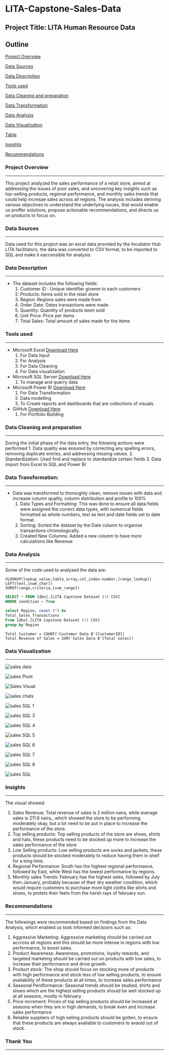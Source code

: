 # LITA-Capstone-Sales-Data

## Project Title: LITA Human Resource Data

## Outline
[Project Overview](#project-overview)

[Data Sources](#data-sources)

[Data Description](#data-description)

[Tools used](#tools-used)

[Data Cleaning and preparation](#data-cleaning-and-preparation) 

[Data Transformation](#data-transformation)

[Data Analysis](#data-analysis)

[Data Visualization](#data-visualization)

[Table](#table)

[Insights](#insights)

[Recommendations](#recommendations)

### Project Overview
---
This project analyzed the sales performance of a retail store, aimed at addressing the issues of poor sales, and uncovering key insights such as top-selling products, regional 
performance, and monthly sales trends that could help incresae sales across all regions. The analysis includes deriving various objectives to understand the underlying issues, that 
would enable us proffer solutions, propose actionable recommendations, and directs us on products to focus on.

### Data Sources
---
Data used for this project was an excel data provided by the Incubator Hub LITA facilitators, the data was converted to CSV format, to be imported to SQL and make it eaccessible for analysis.

### Data Description
---
- The dataset includes the following fields:
    1. Customer ID : Unique identifier givemn to each customers
    2. Products: Items sold in the retail store
    3. Region: Regions sales were made from
    4. Order Date: Dates transactions were made
    5. Quantity: Quantity of products been sold
    6. Unit Price: Price per items
    7. Total Sales: Total amount of sales made for the items

### Tools used
---
-  Microsoft Excel [Download Here](https://www.microsoftexcel.com)
     1. For Data Input
     2. For Analysis
     3. For Data Cleaning
     4. For Data visualization
-  Microsoft SQL Server [Download Here](https://www.microsoft.com/en-us/sql-server/sql-server-downloads)
     1. To manage and querry data 
-  Microsoft Power BI [Download Here](https://www.microsoftpowerbi.com)
     1. For Data Transformation
     2. Data modelling
     3. To Create reports and dashboards that are collections of visuals.
-  GitHub [Download Here](https://www.github.com)
     1. For Portfolio Building

### Data Cleaning and preparation
---
During the initial phase of the data entry, the folowing actions were performed
     1.  Data quality was ensured by correcting any spelling errors, removing duplicate entries, and addressing 
         missing values.
     2.  Standardization: Used find and replace to standardize certain fields
     3.  Data import from Excel to SQL and Power BI
     
### Data Transformation:
 ---
 - Data was transformed to thoroughly clean, remove issues with data and increase column quality, column distribution and profile to 100%
      1. Data Types and Formatting: This was done to ensure all data fields were assigned the correct data types, with numerical fields formatted as whole numbers, text as text
          and date fields set to date format. 
      3. Sorting: Sorted the dataset by the Date column to organize transactions chronologically.
      4. Created New Columns: Added a new column to have more calculations like Revenue

### Data Analysis
---
Some of the code used to analysed the data are:
```Excel
VLOOKUP(lookup_value,table_array,col_index-number,[range_lookup])
LEFT(text,[num_char])
SUMIF(range,criteria,[sum_range])
```
```SQL
SELECT * FROM [dbo].[LITA Capstone Dataset (1) CSV]
WHERE condition = True

select Region, count (*) As
Total_Sales_Transactions
From [dbo].[LITA Capstone Dataset (1) CSV]
group by Region
```
```Power Bi
Total Customer = COUNT('Customer Data B'[CustomerID])
Total Revenue of Sales = SUM('Sales Data B'[Total sales])
```

### Data Visualization
---
![sales data](https://github.com/user-attachments/assets/4a39c2d2-c89f-4e7c-b55d-b761ad7a5e96)

![sales Pivot](https://github.com/user-attachments/assets/0b0c1986-2ea1-470a-b2df-bd969ee7f0c2)

![Sales Visual](https://github.com/user-attachments/assets/2fd28311-13c9-49c6-bd08-e12dbc35a252)

![sales chats](https://github.com/user-attachments/assets/9fe72e3e-27fe-46d0-8c5d-fd97a2db2364)

![sales SQL 1](https://github.com/user-attachments/assets/4ba6010c-3b54-4c9d-8272-5331fad24469)

![sales SQL 3](https://github.com/user-attachments/assets/0d49d72f-04c9-4142-98bc-27416aea075f)

![sales SQL 4](https://github.com/user-attachments/assets/9d24d697-ede9-441b-9ed3-caf14fe8c8c4)

![sales SQL 5](https://github.com/user-attachments/assets/0de4d157-aa46-43a9-a524-4539ff82bc6b)

![sales SQL 6](https://github.com/user-attachments/assets/4a88e5ff-b0fd-4fed-b123-f1889dc8899a)

![sales SQL 7](https://github.com/user-attachments/assets/dc6261cd-0f81-42cf-851c-4d92ddc8f135)

![sales SQL 8](https://github.com/user-attachments/assets/8be58cd9-8c5e-4934-9f84-f8a6147ee2ba)

![sales SQL](https://github.com/user-attachments/assets/5f355db7-15a6-4f0a-9abe-0c0c0479b609)

### Insights
---
The visual showed:
  1. Sales Revenue; Total revenue of sales is 2 million naira, while average sales is 211.8 naira,, which showed the store to be performing moderately okay, but a lot need to
     be put in place to increase the performance of the store.
  2. Top selling products: Top selling products of the store are shoes, shirts and hats, these products need to be stocked up more to increase the sales performance of the store
  3. Low Selling products: Low selling products are socks and jackets, these products should be stocked moderately to reduce having them in shelf for a long time.
  4. Regional Performance: South has the highest regional performance, followed by East, while West has the lowest performance by regions.
  5. Monthly sales Trends: February has the highest sales, followed by July then January, probably because of their dry weather condition, which would require customers to purchase 
       more light cloths like shirts and shoes, to protets their feets from the harsh rays of february sun.
 
### Recommendations
---
The followings were recommended based on findings from the Data Analysis, which enabled us took informed decisions such as:
  1. Aggressive Marketing: Aggressive marketing should be carried out accross all regions and this should be more intense in regions with low performance, to boost sales.
  2. Product Awareness: Awareness, promotions, loyalty rewards, and targeted marketing should be carried out on products with low sales, to increase their performance and drive 
     growth.
  3. Product stock: The shop should focus on stocking more of products with high performance and stock less of low selling products, to ensure availability of these products at all 
     times, to increase sales performance
  4. Seasonal Perdformance: Seasonal trends should be studied, shirts and shoes which are the highest selling products should be well stocked up at all seasons, mostly in february.
  5. Price increment: Prices of top selling products should be increased at seasons when they are in high demands, to break even and increase sales performance
  6. Reliable suppliers of high selling products should be gotten, to ensure that these products are always available to customers to avaoid out of stock.

 ### Thank You
---
